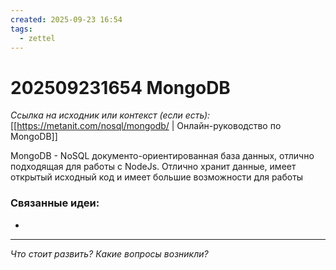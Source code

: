 ```yaml
---
created: 2025-09-23 16:54
tags:
  - zettel
---
```

# 202509231654 MongoDB

*Ссылка на исходник или контекст (если есть):* [[https://metanit.com/nosql/mongodb/ | Онлайн-руководство по MongoDB]]

MongoDB - NoSQL документо-ориентированная база данных, отлично подходящая для работы с NodeJs. Отлично хранит данные, имеет открытый исходный код и имеет большие возможности для работы

### Связанные идеи:
* 

---

*Что стоит развить? Какие вопросы возникли?*